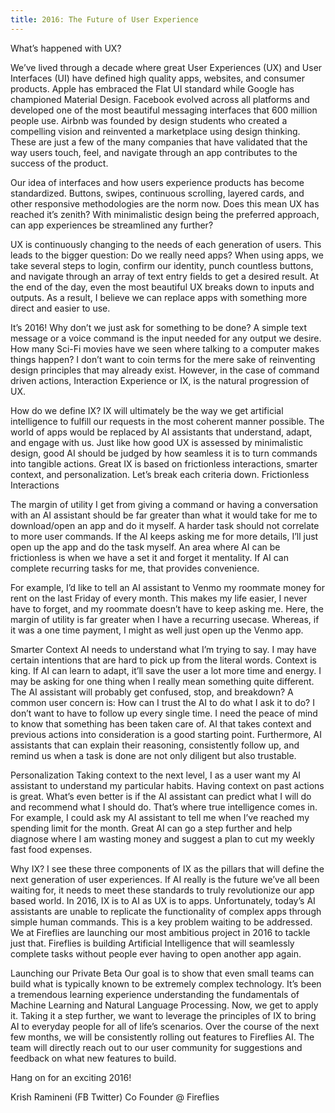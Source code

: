 ```yaml
---
title: 2016: The Future of User Experience
---
```


What’s happened with UX?

We’ve lived through a decade where great User Experiences (UX) and User Interfaces (UI) have defined high quality apps, websites, and consumer products. Apple has embraced the Flat UI standard while Google has championed Material Design. Facebook evolved across all platforms and developed one of the most beautiful messaging interfaces that 600 million people use. Airbnb was founded by design students who created a compelling vision and reinvented a marketplace using design thinking. These are just a few of the many companies that have validated that the way users touch, feel, and navigate through an app contributes to the success of the product.

Our idea of interfaces and how users experience products has become standardized. Buttons, swipes, continuous scrolling, layered cards, and other responsive methodologies are the norm now. Does this mean UX has reached it’s zenith? With minimalistic design being the preferred approach, can app experiences be streamlined any further?

UX is continuously changing to the needs of each generation of users. This leads to the bigger question: Do we really need apps? When using apps, we take several steps to login, confirm our identity, punch countless buttons, and navigate through an array of text entry fields to get a desired result. At the end of the day, even the most beautiful UX breaks down to inputs and outputs. As a result, I believe we can replace apps with something more direct and easier to use.

It’s 2016! Why don’t we just ask for something to be done? A simple text message or a voice command is the input needed for any output we desire. How many Sci-Fi movies have we seen where talking to a computer makes things happen?
I don’t want to coin terms for the mere sake of reinventing design principles that may already exist. However, in the case of command driven actions, Interaction Experience or IX, is the natural progression of UX.

How do we define IX?
IX will ultimately be the way we get artificial intelligence to fulfill our requests in the most coherent manner possible. The world of apps would be replaced by AI assistants that understand, adapt, and engage with us. Just like how good UX is assessed by minimalistic design, good AI should be judged by how seamless it is to turn commands into tangible actions. Great IX is based on frictionless interactions, smarter context, and personalization. Let’s break each criteria down.
Frictionless Interactions

The margin of utility I get from giving a command or having a conversation with an AI assistant should be far greater than what it would take for me to download/open an app and do it myself. A harder task should not correlate to more user commands. If the AI keeps asking me for more details, I’ll just open up the app and do the task myself. An area where AI can be frictionless is when we have a set it and forget it mentality. If AI can complete recurring tasks for me, that provides convenience.

For example, I’d like to tell an AI assistant to Venmo my roommate money for rent on the last Friday of every month. This makes my life easier, I never have to forget, and my roommate doesn’t have to keep asking me. Here, the margin of utility is far greater when I have a recurring usecase. Whereas, if it was a one time payment, I might as well just open up the Venmo app.

Smarter Context
AI needs to understand what I’m trying to say. I may have certain intentions that are hard to pick up from the literal words. Context is king. If AI can learn to adapt, it’ll save the user a lot more time and energy. I may be asking for one thing when I really mean something quite different. The AI assistant will probably get confused, stop, and breakdown? A common user concern is:
How can I trust the AI to do what I ask it to do? I don’t want to have to follow up every single time. I need the peace of mind to know that something has been taken care of.
AI that takes context and previous actions into consideration is a good starting point. Furthermore, AI assistants that can explain their reasoning, consistently follow up, and remind us when a task is done are not only diligent but also trustable.

Personalization
Taking context to the next level, I as a user want my AI assistant to understand my particular habits. Having context on past actions is great. What’s even better is if the AI assistant can predict what I will do and recommend what I should do. That’s where true intelligence comes in. For example, I could ask my AI assistant to tell me when I’ve reached my spending limit for the month. Great AI can go a step further and help diagnose where I am wasting money and suggest a plan to cut my weekly fast food expenses.

Why IX?
I see these three components of IX as the pillars that will define the next generation of user experiences. If AI really is the future we’ve all been waiting for, it needs to meet these standards to truly revolutionize our app based world. In 2016, IX is to AI as UX is to apps. Unfortunately, today’s AI assistants are unable to replicate the functionality of complex apps through simple human commands. This is a key problem waiting to be addressed.
We at Fireflies are launching our most ambitious project in 2016 to tackle just that. Fireflies is building Artificial Intelligence that will seamlessly complete tasks without people ever having to open another app again.

Launching our Private Beta
Our goal is to show that even small teams can build what is typically known to be extremely complex technology. It’s been a tremendous learning experience understanding the fundamentals of Machine Learning and Natural Language Processing. Now, we get to apply it. Taking it a step further, we want to leverage the principles of IX to bring AI to everyday people for all of life’s scenarios.
Over the course of the next few months, we will be consistently rolling out features to Fireflies AI. The team will directly reach out to our user community for suggestions and feedback on what new features to build.

Hang on for an exciting 2016!

Krish Ramineni (FB Twitter)
Co Founder @ Fireflies
